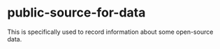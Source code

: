 # public-source-for-data
This is specifically used to record information about some open-source data.
